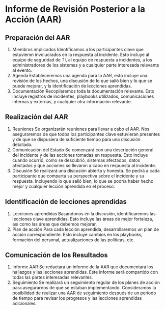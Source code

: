 # Informe de Revisión Posterior a la Acción (AAR)

## Preparación del AAR

1. Miembros implicados
   Identificamos a los participantes clave que estuvieron involucrados en la respuesta al incidente. Esto incluye al equipo de seguridad de TI, al equipo de respuesta a incidentes, a los administradores de los sistemas y a cualquier parte interesada relevante al evento.
2. Agenda
   Estableceremos una agenda para la AAR, esto incluye una revisión de los hechos, una discusión de lo que salió bien y lo que se puede mejorar, y la identificación de lecciones aprendidas.
3. Documentación
   Recopilaremos toda la documentación relevante. Esto incluye registros de incidentes, playbooks utilizados, comunicaciones internas y externas, y cualquier otra información relevante.

## Realización del AAR

1. Reuniones
   Se organizarán reuniones para llevar a cabo el AAR. Nos aseguraremos de que todos los participantes clave estuvieran presentes y de que se dispusiera de suficiente tiempo para una discusión detallada.
2. Comunicación del Estado
   Se comenzará con una descripción general del incidente y de las acciones tomadas en respuesta. Esto incluye cuando ocurrió, como se descubrió, sistemas afectados, datos afectados y que acciones se llevaron a cabo en respuesta al incidente.
3. Discusión
   Se realizará una discusión abierta y honesta. Se pedirá a cada participante que comparta su perspectiva sobre el incidente y su respuesta. Incluyendo lo que salió bien, lo que se podría haber hecho mejor y cualquier lección aprendida en el proceso.

## Identificación de lecciones aprendidas

1. Lecciones aprendidas
   Basándonos en la discusión, identificaremos las lecciones clave aprendidas. Esto incluye las áreas de mejor fortaleza, así como las áreas que debemos mejorar.
2. Plan de acción
   Para cada lección aprendida, desarrollaremos un plan de acción correspondiente. Esto incluye cambios en los playbooks, formación del personal, actualizaciones de las políticas, etc.

## Comunicación de los Resultados

1. Informe AAR
   Se redactará un informe de la AAR que documentará los hallazgos y las lecciones aprendidas. Este informe será compartido con todas las partes interesadas relevantes.
2. Seguimiento
   Se realizará un seguimiento regular de los planes de acción para asegurarnos de que se estaban implementando. Consideramos la posibilidad de realizar una AAR de seguimiento después de un periodo de tiempo para revisar los progresos y las lecciones aprendidas adicionales.

